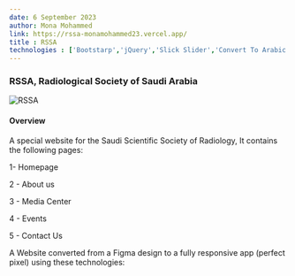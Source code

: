 ```yaml
---
date: 6 September 2023
author: Mona Mohammed
link: https://rssa-monamohammed23.vercel.app/
title : RSSA
technologies : ['Bootstarp','jQuery','Slick Slider','Convert To Arabic']
---
```


### RSSA, Radiological Society of Saudi Arabia

![RSSA](/images/rssa/profile.png)

#### Overview

A special website for the Saudi Scientific Society of Radiology,
It contains the following pages:

1- Homepage

2 - About us

3 - Media Center

4 - Events

5 - Contact Us

A Website converted from a Figma design to a fully responsive app (perfect pixel) using these technologies: 
